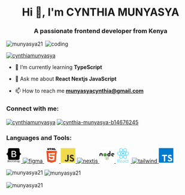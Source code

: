 
<h1 align="center">Hi 👋, I'm CYNTHIA MUNYASYA</h1>
<h3 align="center">A passionate frontend developer from Kenya</h3>
<img align="right" alt="coding" width="400" src="https://img.freepik.com/premium-photo/she-is-brilliant-programmer-nerdy-young-computer-programmer-poring-data-software-network-interface-ai-generative-female-software-developer-coding-concentrating_28914-6224.jpg?w=996">
<p align="left"> <img src="https://komarev.com/ghpvc/?username=munyasya21&label=Profile%20views&color=0e75b6&style=flat" alt="munyasya21" /> </p>

<p align="left"> <a href="https://twitter.com/cynthiamunyasya" target="blank"><img src="https://img.shields.io/twitter/follow/cynthiamunyasya?logo=twitter&style=for-the-badge" alt="cynthiamunyasya" /></a> </p>

- 🌱 I’m currently learning **TypeScript**

- 💬 Ask me about **React Nextjs JavaScript**

- 📫 How to reach me **munyasyacynthia@gmail.com**

<h3 align="left">Connect with me:</h3>
<p align="left">
<a href="https://twitter.com/cynthiamunyasya" target="blank"><img align="center" src="https://raw.githubusercontent.com/rahuldkjain/github-profile-readme-generator/master/src/images/icons/Social/twitter.svg" alt="cynthiamunyasya" height="30" width="40" /></a>
<a href="https://linkedin.com/in/cynthia-munyasya-b14676245" target="blank"><img align="center" src="https://raw.githubusercontent.com/rahuldkjain/github-profile-readme-generator/master/src/images/icons/Social/linked-in-alt.svg" alt="cynthia-munyasya-b14676245" height="30" width="40" /></a>
</p>

<h3 align="left">Languages and Tools:</h3>
<p align="left"> <a href="https://getbootstrap.com" target="_blank" rel="noreferrer"> <img src="https://raw.githubusercontent.com/devicons/devicon/master/icons/bootstrap/bootstrap-plain-wordmark.svg" alt="bootstrap" width="40" height="40"/> </a> <a href="https://www.figma.com/" target="_blank" rel="noreferrer"> <img src="https://www.vectorlogo.zone/logos/figma/figma-icon.svg" alt="figma" width="40" height="40"/> </a> <a href="https://www.w3.org/html/" target="_blank" rel="noreferrer"> <img src="https://raw.githubusercontent.com/devicons/devicon/master/icons/html5/html5-original-wordmark.svg" alt="html5" width="40" height="40"/> </a> <a href="https://developer.mozilla.org/en-US/docs/Web/JavaScript" target="_blank" rel="noreferrer"> <img src="https://raw.githubusercontent.com/devicons/devicon/master/icons/javascript/javascript-original.svg" alt="javascript" width="40" height="40"/> </a> <a href="https://nextjs.org/" target="_blank" rel="noreferrer"> <img src="https://cdn.worldvectorlogo.com/logos/nextjs-2.svg" alt="nextjs" width="40" height="40"/> </a> <a href="https://nodejs.org" target="_blank" rel="noreferrer"> <img src="https://raw.githubusercontent.com/devicons/devicon/master/icons/nodejs/nodejs-original-wordmark.svg" alt="nodejs" width="40" height="40"/> </a> <a href="https://reactjs.org/" target="_blank" rel="noreferrer"> <img src="https://raw.githubusercontent.com/devicons/devicon/master/icons/react/react-original-wordmark.svg" alt="react" width="40" height="40"/> </a> <a href="https://tailwindcss.com/" target="_blank" rel="noreferrer"> <img src="https://www.vectorlogo.zone/logos/tailwindcss/tailwindcss-icon.svg" alt="tailwind" width="40" height="40"/> </a> <a href="https://www.typescriptlang.org/" target="_blank" rel="noreferrer"> <img src="https://raw.githubusercontent.com/devicons/devicon/master/icons/typescript/typescript-original.svg" alt="typescript" width="40" height="40"/> </a> </p>

<p><img align="left" src="https://github-readme-stats.vercel.app/api/top-langs?username=munyasya21&show_icons=true&locale=en&layout=compact" alt="munyasya21" /></p>

<p>&nbsp;<img align="center" src="https://github-readme-stats.vercel.app/api?username=munyasya21&show_icons=true&locale=en" alt="munyasya21" /></p>

<p><img align="center" src="https://github-readme-streak-stats.herokuapp.com/?user=munyasya21&" alt="munyasya21" /></p>



